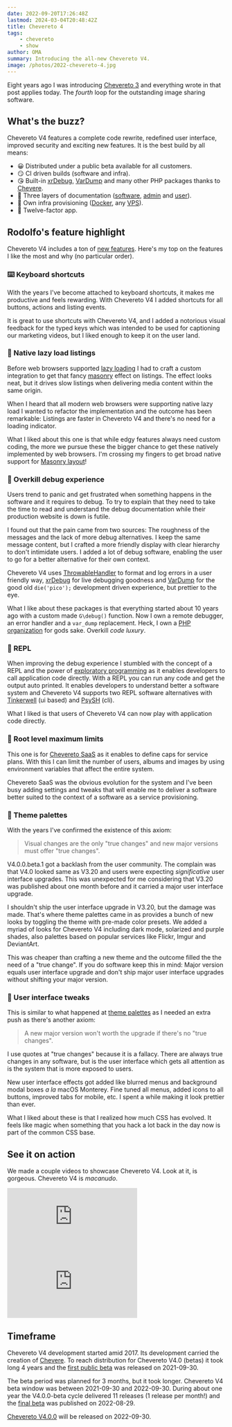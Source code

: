 ```yaml
---
date: 2022-09-20T17:26:48Z
lastmod: 2024-03-04T20:48:42Z
title: Chevereto 4
tags:
    - chevereto
    - show
author: OMA
summary: Introducing the all-new Chevereto V4.
image: /photos/2022-chevereto-4.jpg
---
```


Eight years ago I was introducing [Chevereto 3](../2014/2014-04-18-chevereto-3.md) and everything wrote in that post applies today. The *fourth* loop for the outstanding image sharing software.

## What's the buzz?

Chevereto V4 features a complete code rewrite, redefined user interface, improved security and exciting new features. It is the best build by all means:

* 😀 Distributed under a public beta available for all customers.
* 😏 CI driven builds (software and infra).
* 😘 Built-in [xrDebug](https://github.com/xrdebug/xrdebug),  [VarDump](https://github.com/chevere/var-dump) and many other PHP packages thanks to [Chevere](https://chevere.org/).
* 🥰 Three layers of documentation ([software](https://v4-docs.chevereto.com/), [admin](https://v4-admin.chevereto.com/) and [user](https://v4-user.chevereto.com/)).
* 🥳 Own infra provisioning ([Docker](https://github.com/chevereto/v4-docker), any [VPS](https://github.com/chevereto/vps)).
* 🤩 Twelve-factor app.

## Rodolfo's feature highlight

Chevereto V4 includes a ton of [new features](https://v4-docs.chevereto.com/introduction/changelog/4.0.html). Here's my top on the features I like the most and why (no particular order).

### ⌨️ Keyboard shortcuts

With the years I've become attached to keyboard shortcuts, it makes me productive and feels rewarding. With Chevereto V4 I added shortcuts for all buttons, actions and listing events.

It is great to use shortcuts with Chevereto V4, and I added a notorious visual feedback for the typed keys which was intended to be used for captioning our marketing videos, but I liked enough to keep it on the user land.

### 🚅 Native lazy load listings

Before web browsers supported [lazy loading](https://developer.mozilla.org/en-US/docs/Web/Performance/Lazy_loading) I had to craft a custom integration to get that fancy [masonry](https://masonry.desandro.com/) effect on listings. The effect looks neat, but it drives slow listings when delivering media content within the same origin.

When I heard that all modern web browsers were supporting native lazy load I wanted to refactor the implementation and the outcome has been remarkable: Listings are faster in Chevereto V4 and there's no need for a loading indicator.

What I liked about this one is that while edgy features always need custom coding, the more we pursue these the bigger chance to get these natively implemented by web browsers. I'm crossing my fingers to get broad native support for [Masonry layout](https://developer.mozilla.org/en-US/docs/Web/CSS/CSS_Grid_Layout/Masonry_Layout)!

### 🐞 Overkill debug experience

Users trend to panic and get frustrated when something happens in the software and it requires to debug. To try to explain that they need to take the time to read and understand the debug documentation while their production website is down is futile.

I found out that the pain came from two sources: The roughness of the messages and the lack of more debug alternatives. I keep the same message content, but I crafted a more friendly display with clear hierarchy to don't intimidate users. I added a lot of  debug software, enabling the user to go for a better alternative for their own context.

Chevereto V4 uses [ThrowableHandler](https://chevere.org/packages/throwable-handler) to format and log errors in a user friendly way, [xrDebug](https://chevere.org/packages/xrdebug) for live debugging goodness and [VarDump](https://chevere.org/packages/var-dump) for the good old `die('pico');` development driven experience, but prettier to the eye.

What I like about these packages is that everything started about 10 years ago with a custom made `G\debug()` function. Now I own a remote debugger, an error handler and a `var_dump` replacement. Heck, I own a [PHP organization](https://chevere.org/) for gods sake. Overkill *code luxury*.

### 💫 REPL

When improving the debug experience I stumbled with the concept of a REPL and the power of [exploratory programming](https://en.wikipedia.org/wiki/Exploratory_programming) as it enables developers to call application code directly. With a REPL you can run any code and get the output auto printed. It enables developers to understand better a software system and Chevereto V4 supports two REPL software alternatives with [Tinkerwell](https://tinkerwell.app/) (ui based) and [PsySH](https://psysh.org/) (cli).

What I liked is that users of Chevereto V4 can now play with application code directly.

### 🚧 Root level maximum limits

This one is for [Chevereto SaaS](https://chevereto.cloud) as it enables to define caps for service plans. With this I can limit the number of users, albums and images by using environment variables that affect the entire system.

Chevereto SaaS was the obvious evolution for the system and I've been busy adding settings and tweaks that will enable me to deliver a software better suited to the context of a software as a service provisioning.

### 🎨 Theme palettes

With the years I've confirmed the existence of this axiom:

> Visual changes are the only "true changes" and new major versions must offer "true changes".

V4.0.0.beta.1 got a backlash from the user community. The complain was that V4.0 looked same as V3.20 and users were expecting *significative* user interface upgrades. This was unexpected for me considering that V3.20 was published about one month before and it carried a major user interface upgrade.

I shouldn't ship the user interface upgrade in V3.20, but the damage was made. That's where theme palettes came in as provides a bunch of new looks by toggling the theme with pre-made color presets. We added a myriad of looks for Chevereto V4 including dark mode, solarized and purple shades, also palettes based on popular services like Flickr, Imgur and DeviantArt.

This was cheaper than crafting a new theme and the outcome filled the the need of a "true change". If you do software keep this in mind: Major version equals user interface upgrade and don't ship major user interface upgrades without shifting your major version.

### 💅 User interface tweaks

This is similar to what happened at [theme palettes](#theme-palettes) as I needed an extra push as there's another axiom:

> A new major version won't worth the upgrade if there's no "true changes".

I use quotes at "true changes" because it is a fallacy. There are always true changes in any software, but is the user interface which gets all attention as is the system that is more exposed to users.

New user interface effects got added like blurred menus and background modal boxes *a la* macOS Monterey. Fine tuned all menus, added icons to all buttons, improved tabs for mobile, etc. I spent a while making it look prettier than ever.

What I liked about these is that I realized how much CSS has evolved. It feels like magic when something that you hack a lot back in the day now is part of the common CSS base.

## See it on action

We made a couple videos to showcase Chevereto V4. Look at it, is gorgeous. Chevereto V4 is *macanudo*.

<div class="embed-responsive embed-responsive-16by9">
  <iframe class="embed-responsive-item m-0" src="https://www.youtube.com/embed/C-AZVuMEFMg" frameborder="0" allow="accelerometer; autoplay; clipboard-write; encrypted-media; gyroscope; picture-in-picture" allowfullscreen></iframe>
</div>

<div class="embed-responsive embed-responsive-16by9">
  <iframe class="embed-responsive-item m-0" src="https://www.youtube.com/embed/ytw2Ep1Xm1A" frameborder="0" allow="accelerometer; autoplay; clipboard-write; encrypted-media; gyroscope; picture-in-picture" allowfullscreen></iframe>
</div>

## Timeframe

Chevereto V4 development started amid 2017. Its development carried the creation of [Chevere](https://rodolfoberrios.com/2020/07/23/hello-chevere/). To reach distribution for Chevereto V4.0 (betas) it took long 4 years and the [first public beta](https://releases.chevereto.com/4.X/4.0/4.0.0.beta.1.html) was released on 2021-09-30.

The beta period was planned for 3 months, but it took longer. Chevereto V4 beta window was between 2021-09-30 and 2022-09-30. During about one year the V4.0.0-beta cycle delivered 11 releases (1 release per month!) and the [final beta](https://releases.chevereto.com/4.X/4.0/4.0.0-beta.11.html) was published on 2022-08-29.

[Chevereto V4.0.0](https://releases.chevereto.com/4.X/4.0/4.0.0.html) will be released on 2022-09-30.
